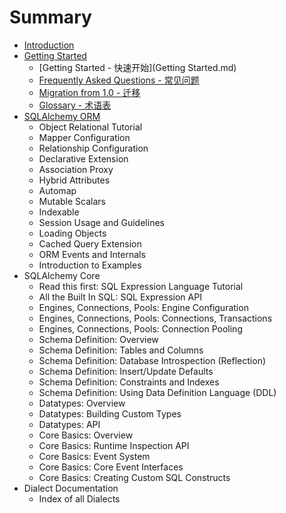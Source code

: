 # Summary

* [Introduction](README.md)
* [Getting Started](chapter1.md)
    * [Getting Started - 快速开始](Getting Started.md)
    * [Frequently Asked Questions - 常见问题](frequently-asked-questions---常见问题.md)
    * [Migration from 1.0 - 迁移](migration-from-10---迁移.md)
    * [Glossary - 术语表](glossary---术语表.md)
* [SQLAlchemy ORM](sqlalchemy-orm.md)
    * Object Relational Tutorial
    * Mapper Configuration
    * Relationship Configuration
    * Declarative Extension
    * Association Proxy
    * Hybrid Attributes
    * Automap
    * Mutable Scalars
    * Indexable
    * Session Usage and Guidelines
    * Loading Objects
    * Cached Query Extension
    * ORM Events and Internals
    * Introduction to Examples
* SQLAlchemy Core
    * Read this first: SQL Expression Language Tutorial
    * All the Built In SQL: SQL Expression API
    * Engines, Connections, Pools: Engine Configuration
    * Engines, Connections, Pools: Connections, Transactions
    * Engines, Connections, Pools: Connection Pooling
    * Schema Definition: Overview
    * Schema Definition: Tables and Columns
    * Schema Definition: Database Introspection \(Reflection\)
    * Schema Definition: Insert\/Update Defaults
    * Schema Definition: Constraints and Indexes
    * Schema Definition: Using Data Definition Language \(DDL\)
    * Datatypes: Overview
    * Datatypes: Building Custom Types
    * Datatypes: API
    * Core Basics: Overview
    * Core Basics: Runtime Inspection API
    * Core Basics: Event System
    * Core Basics: Core Event Interfaces
    * Core Basics: Creating Custom SQL Constructs
* Dialect Documentation
    * Index of all Dialects

